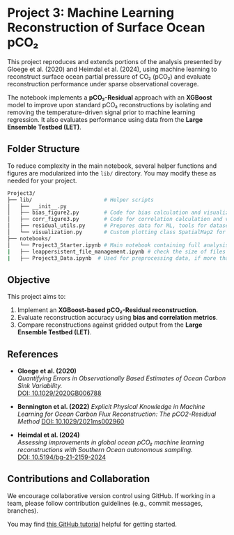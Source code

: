 # **Project 3: Machine Learning Reconstruction of Surface Ocean pCO₂**

This project reproduces and extends portions of the analysis presented by Gloege et al. (2020) and Heimdal et al. (2024), using machine learning to reconstruct surface ocean partial pressure of CO₂ (pCO₂) and evaluate reconstruction performance under sparse observational coverage.

The notebook implements a **pCO₂-Residual** approach with an **XGBoost** model to improve upon standard pCO₂ reconstructions by isolating and removing the temperature-driven signal prior to machine learning regression. It also evaluates performance using data from the **Large Ensemble Testbed (LET)**.


## **Folder Structure**

To reduce complexity in the main notebook, several helper functions and figures are modularized into the `lib/` directory. You may modify these as needed for your project.

```bash
Project3/
├── lib/                       # Helper scripts
│   ├── __init__.py
│   ├── bias_figure2.py        # Code for bias calculation and visualization
│   ├── corr_figure3.py        # Code for correlation calculation and visualization
│   ├── residual_utils.py      # Prepares data for ML, tools for dataset splitting, model evaluation, and saving files.
│   └── visualization.py       # Custom plotting class SpatialMap2 for creating high-quality spatial visualizations with colorbars and map features using Cartopy and Matplotlib.
├── notebooks/
│   └── Project3_Starter.ipynb # Main notebook containing full analysis & data story
|   ├── leappersistent_file_management.ipynb # check the size of files and clean up
|   ├── Project3_Data.ipynb  # Used for preprocessing data, if more than the 20 preprocessed ESM members are required. 
```

 ## **Objective**

This project aims to:
1. Implement an **XGBoost-based pCO₂-Residual reconstruction**.
2. Evaluate reconstruction accuracy using **bias and correlation metrics**.
3. Compare reconstructions against gridded output from the **Large Ensemble Testbed (LET)**.



## **References**

- **Gloege et al. (2020)**  
  *Quantifying Errors in Observationally Based Estimates of Ocean Carbon Sink Variability.*  
  [DOI: 10.1029/2020GB006788](https://doi.org/10.1029/2020GB006788)

- **Bennington et al. (2022)**
  *Explicit Physical Knowledge in Machine Learning for Ocean Carbon Flux Reconstruction: The pCO2-Residual Method*
   [DOI: 10.1029/2021ms002960](https://agupubs.onlinelibrary.wiley.com/doi/full/10.1029/2021MS002960)

- **Heimdal et al. (2024)**  
  *Assessing improvements in global ocean pCO₂ machine learning reconstructions with Southern Ocean autonomous sampling.*  
  [DOI: 10.5194/bg-21-2159-2024](https://doi.org/10.5194/bg-21-2159-2024)


## **Contributions and Collaboration**

We encourage collaborative version control using GitHub. If working in a team, please follow contribution guidelines (e.g., commit messages, branches).

You may find [this GitHub tutorial](https://github.com/leap-stc/LEAPCourse-Climate-Pred-Challenges/blob/main/Tutorials/Github-Tutorial.md) helpful for getting started.


